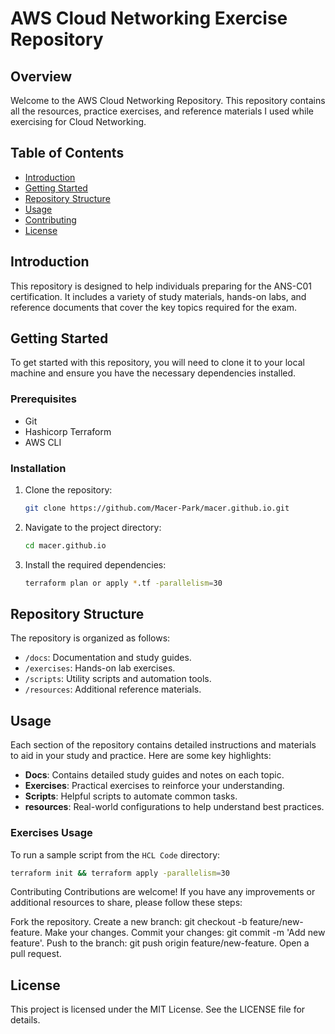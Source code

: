 # AWS Cloud Networking Exercise Repository

## Overview
Welcome to the AWS Cloud Networking Repository. This repository contains all the resources, practice exercises, and reference materials I used while exercising for Cloud Networking.

## Table of Contents
- [Introduction](#introduction)
- [Getting Started](#getting-started)
- [Repository Structure](#repository-structure)
- [Usage](#usage)
- [Contributing](#contributing)
- [License](#license)

## Introduction
This repository is designed to help individuals preparing for the ANS-C01 certification. It includes a variety of study materials, hands-on labs, and reference documents that cover the key topics required for the exam.

## Getting Started
To get started with this repository, you will need to clone it to your local machine and ensure you have the necessary dependencies installed.

### Prerequisites
- Git
- Hashicorp Terraform
- AWS CLI

### Installation
1. Clone the repository:
    ```bash
    git clone https://github.com/Macer-Park/macer.github.io.git
    ```
2. Navigate to the project directory:
    ```bash
    cd macer.github.io
    ```
3. Install the required dependencies:
    ```bash
    terraform plan or apply *.tf -parallelism=30
    ```

## Repository Structure
The repository is organized as follows:
- `/docs`: Documentation and study guides.
- `/exercises`: Hands-on lab exercises.
- `/scripts`: Utility scripts and automation tools.
- `/resources`: Additional reference materials.

## Usage
Each section of the repository contains detailed instructions and materials to aid in your study and practice. Here are some key highlights:
- **Docs**: Contains detailed study guides and notes on each topic.
- **Exercises**: Practical exercises to reinforce your understanding.
- **Scripts**: Helpful scripts to automate common tasks.
- **resources**: Real-world configurations to help understand best practices.

### Exercises Usage
To run a sample script from the `HCL Code` directory:
```bash
terraform init && terraform apply -parallelism=30
```

Contributing
Contributions are welcome! If you have any improvements or additional resources to share, please follow these steps:

Fork the repository.
Create a new branch: git checkout -b feature/new-feature.
Make your changes.
Commit your changes: git commit -m 'Add new feature'.
Push to the branch: git push origin feature/new-feature.
Open a pull request.

## License
This project is licensed under the MIT License. See the LICENSE file for details.

